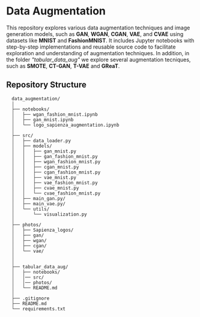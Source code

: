 # Data Augmentation 

This repository explores various data augmentation techniques and image generation models, such as **GAN**, **WGAN**, **CGAN**, **VAE**, and **CVAE** using datasets like **MNIST** and **FashionMNIST**. 
It includes Jupyter notebooks with step-by-step implementations and reusable source code to facilitate exploration and understanding of augmentation techniques.
In addition, in the folder *"tabular_data_aug"* we explore several augmentation tecniques, such as **SMOTE**, **CT-GAN**, **T-VAE** and **GReaT**.

## Repository Structure

      data_augmentation/ 
      │
      ├── notebooks/                
      │   ├── wgan_fashion_mnist.ipynb 
      │   ├── gan_mnist.ipynb 
      │   └── logo_sapienza_augmentation.ipynb  
      │
      ├── src/                      
      │   ├── data_loader.py        
      │   ├── models/                
      │   │   ├── gan_mnist.py  
      │   │   ├── gan_fashion_mnist.py   
      │   │   ├── wgan_fashion_mnist.py           
      │   │   ├── cgan_mnist.py   
      │   │   ├── cgan_fashion_mnist.py  
      │   │   ├── vae_mnist.py 
      │   │   ├── vae_fashion_mnist.py 
      │   │   ├── cvae_mnist.py 
      │   │   └── cvae_fashion_mnist.py  
      │   ├── main_gan.py/   
      │   ├── main_vae.py/  
      │   └── utils/                  
      │       └── visualization.py  
      │
      ├── photos/
      │   ├── Sapienza_logos/    
      │   ├── gan/            
      │   ├── wgan/ 
      │   ├── cgan/ 
      │   └── vae/  
      │
      │
      ├── tabular_data_aug/                    
      │   ├── notebooks/     
      │   │── src/    
      │   │── photos/    
      │   └── README.md  
      │
      ├── .gitignore                
      ├── README.md                 
      └── requirements.txt                 

